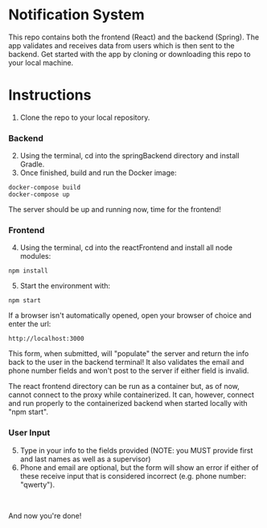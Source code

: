 # Notification System
This repo contains both the frontend (React) and the backend (Spring). The app validates and receives data from users which is then sent to the backend. Get started with the app by cloning or downloading this repo to your local machine.



# Instructions 
1. Clone the repo to your local repository.
### Backend
2. Using the terminal, cd into the springBackend directory and install Gradle.
3. Once finished, build and run the Docker image:
```
docker-compose build
docker-compose up
```
The server should be up and running now, time for the frontend!

### Frontend 
4. Using the terminal, cd into the reactFrontend and install all node modules:

```
npm install
```
5. Start the environment with: 
```
npm start
```
If a browser isn't automatically opened, open your browser of choice and enter the url:
```
http://localhost:3000
```

This form, when submitted, will "populate" the server and return the info back to the user in the backend terminal! It also validates the email and phone number fields and won't post to the server if either field is invalid.

The react frontend directory can be run as a container but, as of now, cannot connect to the proxy while containerized. It can, however, connect and run properly to the containerized backend when started locally with "npm start".

### User Input
5. Type in your info to the fields provided (NOTE: you MUST provide first and last names as well as a supervisor)
6. Phone and email are optional, but the form will show an error if either of these receive input that is considered incorrect (e.g. phone number: "qwerty").  

<br>

And now you're done!


